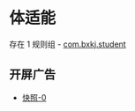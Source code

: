# 体适能

存在 1 规则组 - [com.bxkj.student](/src/apps/com.bxkj.student.ts)

## 开屏广告

- [快照-0](https://gkd-kit.gitee.io/import/12882766)
